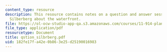 ```yaml
---
content_type: resource
description: This resource contains notes on a question and answer session with Susan
  Silberberg about the waterfront.
file: https://ol-ocw-studio-app-qa.s3.amazonaws.com/courses/11-914-planning-communication-spring-2007/182fe17fa42e0b863e25d25190016983_qstion_silbrberg.pdf
file_type: application/pdf
resourcetype: Document
title: qstion_silbrberg.pdf
uid: 182fe17f-a42e-0b86-3e25-d25190016983
---
```

